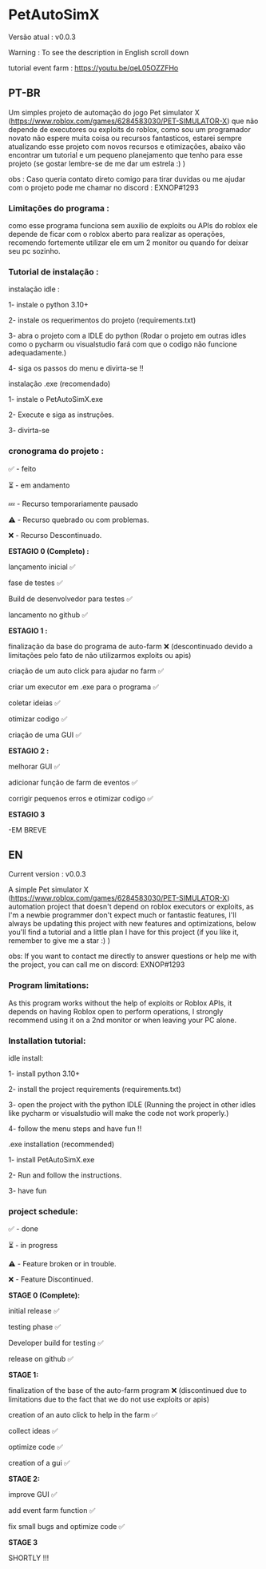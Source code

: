 # PetAutoSimX
Versão atual : v0.0.3

Warning : To see the description in English scroll down

tutorial event farm : https://youtu.be/qeL05OZZFHo

## PT-BR

Um simples projeto de automação do jogo Pet simulator X (https://www.roblox.com/games/6284583030/PET-SIMULATOR-X) que não depende de executores ou exploits do roblox,  como sou um programador novato não espere muita coisa ou recursos fantasticos, estarei sempre atualizando esse projeto com novos recursos e otimizações, abaixo vão encontrar um tutorial e um pequeno planejamento que tenho para esse projeto (se gostar lembre-se de me dar um estrela :) )

obs : Caso queria contato direto comigo para tirar duvidas ou me ajudar com o projeto pode me chamar no discord : EXNOP#1293

### Limitações do programa :

como esse programa funciona sem auxilio de exploits ou APIs do roblox ele depende de ficar com o roblox aberto para realizar as operações, recomendo fortemente utilizar ele em um 2 monitor ou quando for deixar seu pc sozinho.

### Tutorial de instalação :

instalação idle : 

1- instale o python 3.10+

2- instale os requerimentos do projeto (requirements.txt)

3- abra o projeto com a IDLE do python (Rodar o projeto em outras idles como o pycharm ou visualstudio fará com que o codigo não funcione adequadamente.)

4- siga os passos do menu e divirta-se !!

instalação .exe (recomendado)

1- instale o PetAutoSimX.exe

2- Execute e siga as instruções.

3- divirta-se

### cronograma do projeto :

✅ - feito

⏳ - em andamento

💤 - Recurso temporariamente pausado

⚠️ - Recurso quebrado ou com problemas.

❌ - Recurso Descontinuado.


**ESTAGIO 0 (Completo) :**


lançamento inicial ✅

fase de testes ✅

Build de desenvolvedor para testes ✅

lancamento no github ✅

**ESTAGIO 1 :**


finalização da base do programa de auto-farm ❌ (descontinuado devido a limitações pelo fato de não utilizarmos exploits ou apis)

criação de um auto click para ajudar no farm ✅

criar um executor em .exe para o programa ✅

coletar ideias ✅

otimizar codigo ✅

criação de uma GUI ✅

**ESTAGIO 2 :**

melhorar GUI ✅

adicionar função de farm de eventos ✅

corrigir pequenos erros e otimizar codigo ✅

**ESTAGIO 3**

-EM BREVE

## EN
Current version : v0.0.3

A simple Pet simulator X (https://www.roblox.com/games/6284583030/PET-SIMULATOR-X) automation project that doesn't depend on roblox executors or exploits, as I'm a newbie programmer don't expect much or fantastic features, I'll always be updating this project with new features and optimizations, below you'll find a tutorial and a little plan I have for this project (if you like it, remember to give me a star :) )

obs: If you want to contact me directly to answer questions or help me with the project, you can call me on discord: EXNOP#1293

### Program limitations:

As this program works without the help of exploits or Roblox APIs, it depends on having Roblox open to perform operations, I strongly recommend using it on a 2nd monitor or when leaving your PC alone.

### Installation tutorial:

idle install:

1- install python 3.10+

2- install the project requirements (requirements.txt)

3- open the project with the python IDLE (Running the project in other idles like pycharm or visualstudio will make the code not work properly.)

4- follow the menu steps and have fun !!

.exe installation (recommended)

1- install PetAutoSimX.exe

2- Run and follow the instructions.

3- have fun

### project schedule:

✅ - done

⏳ - in progress

⚠️ - Feature broken or in trouble.

❌ - Feature Discontinued.


**STAGE 0 (Complete):**


initial release ✅

testing phase ✅

Developer build for testing ✅

release on github ✅

**STAGE 1:**


finalization of the base of the auto-farm program ❌ (discontinued due to limitations due to the fact that we do not use exploits or apis)

creation of an auto click to help in the farm ✅

collect ideas ✅

optimize code ✅

creation of a gui ✅

**STAGE 2:**

improve GUI ✅

add event farm function ✅

fix small bugs and optimize code ✅

**STAGE 3**

SHORTLY !!!
